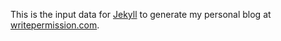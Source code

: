 This is the input data for [Jekyll](http://github.com/mojombo/jekyll) to generate my personal blog at [writepermission.com](http://writepermission.com).
